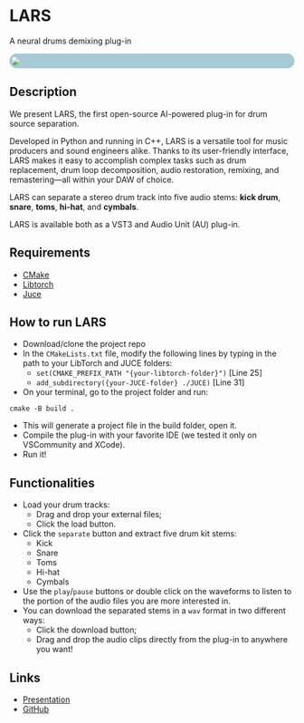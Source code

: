 # LARS
A neural drums demixing plug-in

<div style="background-color: rgb(167, 202, 212); border-radius: 15px; padding: 5px">
<image src="drums_demix/DrumsDemixUtils/DrumsDemixImages/GUI.PNG" style="margin-left: -2px; border-radius: 15px"></image>
</div>



## Description
We present LARS, the first open-source AI-powered plug-in for drum source separation.

Developed in Python and running in C++, LARS is a versatile tool for music producers and sound engineers alike. Thanks to its user-friendly interface, LARS makes it easy to accomplish complex tasks such as drum replacement, drum loop decomposition, audio restoration, remixing, and remastering—all within your DAW of choice.

LARS can separate a stereo drum track into five audio stems: **kick drum**, **snare**, **toms**, **hi-hat**, and **cymbals**. 

LARS is available both as a VST3 and Audio Unit (AU) plug-in.

## Requirements
* [CMake](https://cmake.org) 
* [Libtorch](https://pytorch.org/get-started/locally/)
* [Juce](https://juce.com)

## How to run LARS
* Download/clone the project repo
* In the `CMakeLists.txt` file, modify the following lines by typing in the path to your LibTorch and JUCE folders:
  * `set(CMAKE_PREFIX_PATH "{your-libtorch-folder}")`  [Line 25]
  * `add_subdirectory({your-JUCE-folder} ./JUCE)`  [Line 31]
* On your terminal, go to the project folder and run:
```console
cmake -B build .
```
* This will generate a project file in the build folder, open it.
* Compile the plug-in with your favorite IDE (we tested it only on VSCommunity and XCode). 
* Run it!

## Functionalities
* Load your drum tracks:
  * Drag and drop your external files;
  * Click the load button.
* Click the `separate` button and extract five drum kit stems:
  * Kick 
  * Snare
  * Toms
  * Hi-hat
  * Cymbals
* Use the `play`/`pause` buttons or double click on the waveforms to listen to the portion of the audio files you are more interested in.
* You can download the separated stems in a `wav` format in two different ways:
  * Click the download button;
  * Drag and drop the audio clips directly from the plug-in to anywhere you want!

## Links

* [Presentation](https://drive.google.com/file/d/19SA2RIHljjGD7Um65_ZcaB2VlucqQiXA/view?usp=drivesdk)
* [GitHub](https://github.com/EdoardoMor/DrumsDemix)
